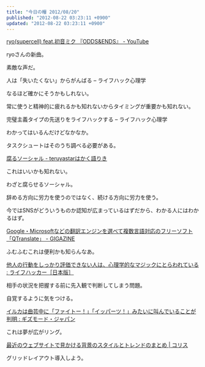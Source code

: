 ```yaml
---
title: "今日の糧 2012/08/20"
published: "2012-08-22 03:23:11 +0900"
updated: "2012-08-22 03:23:11 +0900"
---
```


  [ryo(supercell) feat.初音ミク 『ODDS&#038;ENDS』 - YouTube](http://www.youtube.com/watch?v=iOFZKwv_LfA)

ryoさんの新曲。

素敵な声だ。

  人は「失いたくない」からがんばる – ライフハック心理学

なるほど確かにそうかもしれない。

常に使うと精神的に疲れるかも知れないからタイミングが重要かも知れない。

  完璧主義タイプの先送りをライフハックする – ライフハック心理学

わかってはいるんだけどなかなか。

タスクシュートはそのうち調べる必要がある。

  [腐るソーシャル - teruyastarはかく語りき](http://d.hatena.ne.jp/teruyastar/20120805/1344129224)

これはいいかも知れない。

わざと腐らせるソーシャル。

辞める方向に労力を使うのではなく、続ける方向に労力を使う。

今ではSNSがどういうものか認知が広まっているはずだから、わかる人にはわかるはず。

  [Google・Microsoftなどの翻訳エンジンを選べて複数言語対応のフリーソフト「QTranslate」 - GIGAZINE](http://gigazine.net/news/20120819-qtranslate/)

ふむふむこれは便利かも知らんなあ。

  [他人の行動をしっかり評価できない人は、心理学的なマジックにとらわれている : ライフハッカー［日本版］](http://www.lifehacker.jp/2012/08/120818alwaysunlucky.html)

相手の状況を把握する前に先入観で判断してしまう問題。

自覚するように気をつける。

  [イルカは曲芸中に「ファイトー！」「イッパーツ！」みたいに叫んでいることが判明 : ギズモード・ジャパン](http://www.gizmodo.jp/2012/08/post_10748.html)

これは夢が広がリング。

  [最近のウェブサイトで見かける背景のスタイルとトレンドのまとめ | コリス](http://coliss.com/articles/build-websites/operation/design/background-styles-and-trends-in-web-design-by-codrops.html)

グリッドレイアウト導入しよう。

